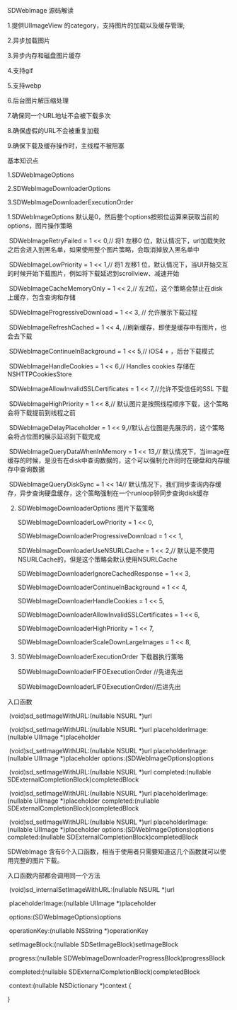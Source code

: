 SDWebImage 源码解读

1.提供UIImageView 的category，支持图片的加载以及缓存管理;

2.异步加载图片

3.异步内存和磁盘图片缓存

4.支持gif

5.支持webp

6.后台图片解压缩处理

7.确保同一个URL地址不会被下载多次

8.确保虚假的URL不会被重复加载

9.确保下载及缓存操作时，主线程不被阻塞



基本知识点

  1.SDWebImageOptions

  2.SDWebImageDownloaderOptions

  3.SDWebImageDownloaderExecutionOrder

  1.SDWebImageOptions 默认是0，然后整个options按照位运算来获取当前的options，图片操作策略

​	SDWebImageRetryFailed = 1 << 0,// 将1 左移0 位，默认情况下，url加载失败之后会进入到黑名单，如果使用整个图片策略，会取消掉放入黑名单中

​	SDWebImageLowPriority = 1 << 1,// 将1 左移1 位，默认情况下，当UI开始交互的时候开始下载图片，例如将下载延迟到scrollview、减速开始

​	SDWebImageCacheMemoryOnly = 1 << 2,// 左2位，这个策略会禁止在disk 上缓存，包含查询和存储

​	SDWebImageProgressiveDownload = 1 << 3, // 允许展示下载过程

​	SDWebImageRefreshCached = 1 << 4, //刷新缓存，即使是缓存中有图片，也会去下载

​	SDWebImageContinueInBackground = 1 << 5,// iOS4 + ，后台下载模式

​	SDWebImageHandleCookies = 1 << 6,// Handles cookies 存储在NSHTTPCookiesStore

​	SDWebImageAllowInvalidSSLCertificates = 1 << 7,//允许不受信任的SSL 下载

​	SDWebImageHighPriority = 1 << 8,// 默认图片是按照线程顺序下载，这个策略会将下载提前到线程之前

​	SDWebImageDelayPlaceholder = 1 << 9,//默认占位图是先展示的，这个策略会将占位图的展示延迟到下载完成

​	SDWebImageQueryDataWhenInMemory = 1 << 13,// 默认情况下，当image在缓存的时候，是没有在disk中查询数据的，这个可以强制允许同时在硬盘和内存缓存中查询数据

​	SDWebImageQueryDiskSync = 1 << 14// 默认情况下，我们同步查询内存缓存，异步查询硬盘缓存，这个策略强制在一个runloop钟同步查询disk缓存

2. SDWebImageDownloaderOptions  图片下载策略

   SDWebImageDownloaderLowPriority = 1 << 0,

   SDWebImageDownloaderProgressiveDownload = 1 << 1,

   SDWebImageDownloaderUseNSURLCache = 1 << 2,// 默认是不使用NSURLCache的，但是这个策略会默认使用NSURLCache

   SDWebImageDownloaderIgnoreCachedResponse = 1 << 3,

   SDWebImageDownloaderContinueInBackground = 1 << 4,

   SDWebImageDownloaderHandleCookies = 1 << 5,

   SDWebImageDownloaderAllowInvalidSSLCertificates = 1 << 6,

   SDWebImageDownloaderHighPriority = 1 << 7,

   SDWebImageDownloaderScaleDownLargeImages = 1 << 8,

3. SDWebImageDownloaderExecutionOrder 下载器执行策略

   SDWebImageDownloaderFIFOExecutionOrder //先进先出

   SDWebImageDownloaderLIFOExecutionOrder//后进先出



入口函数

​	(void)sd_setImageWithURL:(nullable NSURL *)url

​	(void)sd_setImageWithURL:(nullable NSURL *)url placeholderImage:(nullable UIImage *)placeholder

​	(void)sd_setImageWithURL:(nullable NSURL *)url placeholderImage:(nullable UIImage *)placeholder options:(SDWebImageOptions)options

​	(void)sd_setImageWithURL:(nullable NSURL *)url completed:(nullable SDExternalCompletionBlock)completedBlock

​	(void)sd_setImageWithURL:(nullable NSURL *)url placeholderImage:(nullable UIImage *)placeholder completed:(nullable SDExternalCompletionBlock)completedBlock

​	(void)sd_setImageWithURL:(nullable NSURL *)url placeholderImage:(nullable UIImage *)placeholder options:(SDWebImageOptions)options completed:(nullable SDExternalCompletionBlock)completedBlock

SDWebImage 含有6个入口函数，相当于使用者只需要知道这几个函数就可以使用完整的图片下载。

入口函数内部都会调用同一个方法

​	 (void)sd_internalSetImageWithURL:(nullable NSURL *)url

​                  placeholderImage:(nullable UIImage *)placeholder

​                           options:(SDWebImageOptions)options

​                      operationKey:(nullable NSString *)operationKey

​                     setImageBlock:(nullable SDSetImageBlock)setImageBlock

​                          progress:(nullable SDWebImageDownloaderProgressBlock)progressBlock

​                         completed:(nullable SDExternalCompletionBlock)completedBlock

​                           context:(nullable NSDictionary *)context {



}





​	